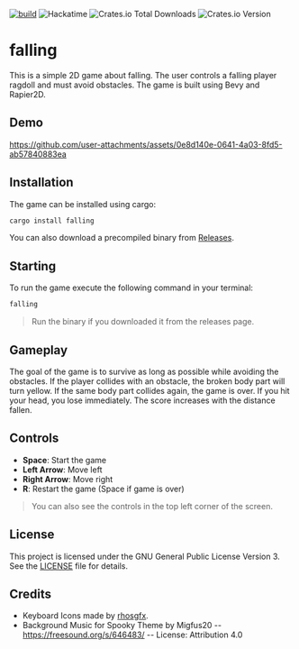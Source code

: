 [![build](https://github.com/simon0302010/falling/actions/workflows/rust.yml/badge.svg)](https://github.com/simon0302010/falling/actions/workflows/rust.yml)
![Hackatime](https://hackatime-badge.hackclub.com/U08HC7N4JJW/falling)
![Crates.io Total Downloads](https://img.shields.io/crates/d/falling)
![Crates.io Version](https://img.shields.io/crates/v/falling)

# falling

This is a simple 2D game about falling. The user controls a falling player ragdoll and must avoid obstacles. The game is built using Bevy and Rapier2D.

## Demo

https://github.com/user-attachments/assets/0e8d140e-0641-4a03-8fd5-ab57840883ea

## Installation

The game can be installed using cargo:

```bash
cargo install falling
```

You can also download a precompiled binary from [Releases](https://github.com/simon0302010/falling/releases).

## Starting

To run the game execute the following command in your terminal:

```bash
falling
```
> Run the binary if you downloaded it from the releases page.

## Gameplay

The goal of the game is to survive as long as possible while avoiding the obstacles.
If the player collides with an obstacle, the broken body part will turn yellow.
If the same body part collides again, the game is over.
If you hit your head, you lose immediately.
The score increases with the distance fallen.

## Controls
- **Space**: Start the game
- **Left Arrow**: Move left
- **Right Arrow**: Move right
- **R**: Restart the game (Space if game is over)
> You can also see the controls in the top left corner of the screen.

## License

This project is licensed under the GNU General Public License Version 3. See the [LICENSE](LICENSE) file for details.

## Credits

- Keyboard Icons made by [rhosgfx](https://rhosgfx.itch.io/).
- Background Music for Spooky Theme by Migfus20 -- https://freesound.org/s/646483/ -- License: Attribution 4.0
